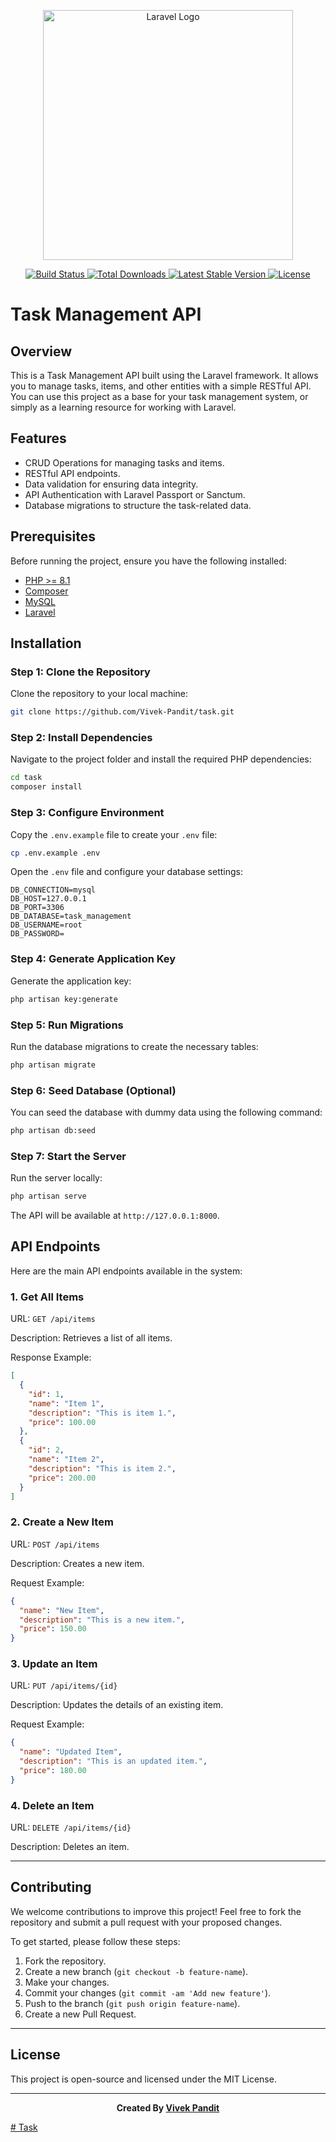 <p align="center">
    <a href="https://laravel.com" target="_blank">
        <img src="https://raw.githubusercontent.com/laravel/art/master/logo-lockup/5%20SVG/2%20CMYK/1%20Full%20Color/laravel-logolockup-cmyk-red.svg" width="400" alt="Laravel Logo">
    </a>
</p>

<p align="center">
    <a href="https://github.com/laravel/framework/actions">
        <img src="https://github.com/laravel/framework/workflows/tests/badge.svg" alt="Build Status">
    </a>
    <a href="https://packagist.org/packages/laravel/framework">
        <img src="https://img.shields.io/packagist/dt/laravel/framework" alt="Total Downloads">
    </a>
    <a href="https://packagist.org/packages/laravel/framework">
        <img src="https://img.shields.io/packagist/v/laravel/framework" alt="Latest Stable Version">
    </a>
    <a href="https://packagist.org/packages/laravel/framework">
        <img src="https://img.shields.io/packagist/l/laravel/framework" alt="License">
    </a>
</p>

# Task Management API

## Overview

This is a Task Management API built using the Laravel framework. It allows you to manage tasks, items, and other entities with a simple RESTful API. You can use this project as a base for your task management system, or simply as a learning resource for working with Laravel.

## Features

- CRUD Operations for managing tasks and items.
- RESTful API endpoints.
- Data validation for ensuring data integrity.
- API Authentication with Laravel Passport or Sanctum.
- Database migrations to structure the task-related data.

## Prerequisites

Before running the project, ensure you have the following installed:

- [PHP >= 8.1](https://www.php.net/)
- [Composer](https://getcomposer.org/)
- [MySQL](https://www.mysql.com/)
- [Laravel](https://laravel.com/)

## Installation

### Step 1: Clone the Repository

Clone the repository to your local machine:

```bash
git clone https://github.com/Vivek-Pandit/task.git
```

### Step 2: Install Dependencies

Navigate to the project folder and install the required PHP dependencies:

```bash
cd task
composer install
```

### Step 3: Configure Environment

Copy the `.env.example` file to create your `.env` file:

```bash
cp .env.example .env
```

Open the `.env` file and configure your database settings:

```env
DB_CONNECTION=mysql
DB_HOST=127.0.0.1
DB_PORT=3306
DB_DATABASE=task_management
DB_USERNAME=root
DB_PASSWORD=
```

### Step 4: Generate Application Key

Generate the application key:

```bash
php artisan key:generate
```

### Step 5: Run Migrations

Run the database migrations to create the necessary tables:

```bash
php artisan migrate
```

### Step 6: Seed Database (Optional)

You can seed the database with dummy data using the following command:

```bash
php artisan db:seed
```

### Step 7: Start the Server

Run the server locally:

```bash
php artisan serve
```

The API will be available at `http://127.0.0.1:8000`.

## API Endpoints

Here are the main API endpoints available in the system:

### 1. Get All Items

URL: `GET /api/items`

Description: Retrieves a list of all items.

Response Example:

```json
[
  {
    "id": 1,
    "name": "Item 1",
    "description": "This is item 1.",
    "price": 100.00
  },
  {
    "id": 2,
    "name": "Item 2",
    "description": "This is item 2.",
    "price": 200.00
  }
]
```

### 2. Create a New Item

URL: `POST /api/items`

Description: Creates a new item.

Request Example:

```json
{
  "name": "New Item",
  "description": "This is a new item.",
  "price": 150.00
}
```

### 3. Update an Item

URL: `PUT /api/items/{id}`

Description: Updates the details of an existing item.

Request Example:

```json
{
  "name": "Updated Item",
  "description": "This is an updated item.",
  "price": 180.00
}
```

### 4. Delete an Item

URL: `DELETE /api/items/{id}`

Description: Deletes an item.

---

## Contributing

We welcome contributions to improve this project! Feel free to fork the repository and submit a pull request with your proposed changes.

To get started, please follow these steps:

1. Fork the repository.
2. Create a new branch (`git checkout -b feature-name`).
3. Make your changes.
4. Commit your changes (`git commit -am 'Add new feature'`).
5. Push to the branch (`git push origin feature-name`).
6. Create a new Pull Request.

---

## License

This project is open-source and licensed under the MIT License.

---

<p align="center">
    <strong>Created By  <a href="https://dev-vivek.vercel.app/"> Vivek Pandit </strong>
</p>#   T a s k  
 